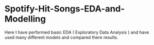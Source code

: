 # Spotify-Hit-Songs-EDA-and-Modelling
Here I have performed basic EDA ( Exploratory Data Analysis ) and have used many different models and compared there results.
